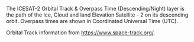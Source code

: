 The ICESAT-2 Orbital Track & Overpass Time (Descending/Night) layer is the path of the Ice, Cloud and land Elevation Satellite - 2  on its descending orbit. Overpass times are shown in Coordinated Universal Time (UTC).

Orbital Track information from <https://www.space-track.org/>.
